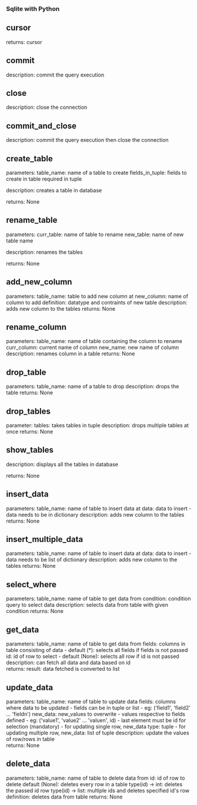 ### Sqlite with Python

## cursor
returns:
    cursor

## commit
description:
    commit the query execution

## close
description: 
    close the connection

## commit_and_close
description:
    commit the query execution then close the connection

## create_table
 parameters:
    table_name: name of a table to create
    fields_in_tuple: fields to create in table required in tuple

description:
    creates a table in database

returns:
    None

## rename_table
parameters: 
    curr_table: name of table to rename
    new_table: name of new table name

description:
    renames the tables

returns:
    None

## add_new_column
parameters: 
    table_name: table to add new column at
    new_column: name of column to add
    definition: datatype and contraints of new table
description:
    adds new column to the tables
returns:
    None

## rename_column
parameters: 
    table_name: name of table containing the column to rename
    curr_column: current name of column
    new_name: new name of column
description:
    renames column in a table
returns:
    None

## drop_table
parameters:
    table_name: name of a table to drop
description:
    drops the table
returns:
    None

## drop_tables
parameter:
    tables: takes tables in tuple
description:
    drops multiple tables at once
returns:
    None

## show_tables
description: 
    displays all the tables in database

returns:
    None

## insert_data
parameters: 
    table_name: name of table to insert data at
    data: data to insert
        - data needs to be in dictionary 
description:
    adds new column to the tables
returns:
    None

## insert_multiple_data
parameters: 
    table_name: name of table to insert data at
    data: data to insert
        - data needs to be list of dictionary 
description:
    adds new column to the tables
returns:
    None

## select_where
parameters: 
    table_name: name of table to get data from
    condition: condition query to select data
description:
    selects data from table with given condition
returns:
    None

## get_data
parameters:
    table_name: name of table to get data from
    fields: columns in table consisting of data
        - default (*): selects all fields if fields is not passed
    id: id of row to select 
        - default (None): selects all row if id is not passed
description:
    can fetch all data and data based on id            
returns:
    result: data fetched is converted to list
        

## update_data
parameters:
    table_name: name of table to update data
    fields: columns where data to be updated
        - fields can be in tuple or list
        - eg: ('field1', 'field2' ... 'fieldn')
    new_data:  new_values to overwrite
        - values respective to fields defined
        - eg: ('value1', 'value2' ... 'valuen', id)
        - last element must be id for selection (mandatory)
        - for updating single row, new_data type: tuple
        - for updating multiple row, new_data: list of tuple
description:
    update the values of row/rows in table            
returns:
    None

## delete_data
parameters:
    table_name: name of table to delete data from
    id: id of row to delete
        default (None): deletes every row in a table
        type(id) -> int: deletes the passed id row
        type(id) -> list: multiple ids and deletes specified id's row
definition:
    deletes data from table
returns:
    None